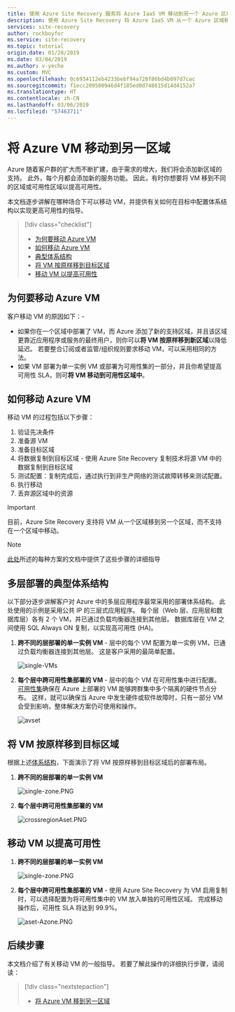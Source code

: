 ```yaml
---
title: 使用 Azure Site Recovery 服务将 Azure IaaS VM 移动到另一个 Azure 区域 | Azure
description: 使用 Azure Site Recovery 将 Azure IaaS VM 从一个 Azure 区域移动到另一个 Azure 区域。
services: site-recovery
author: rockboyfor
ms.service: site-recovery
ms.topic: tutorial
origin.date: 01/28/2019
ms.date: 03/04/2019
ms.author: v-yeche
ms.custom: MVC
ms.openlocfilehash: 0c6934112eb4233bebf94a728f86bd4b097d7cac
ms.sourcegitcommit: f1ecc209500946d4f185ed0d748615d14d4152a7
ms.translationtype: HT
ms.contentlocale: zh-CN
ms.lasthandoff: 03/06/2019
ms.locfileid: "57463711"
---
```

# <a name="move-azure-vms-to-another-region"></a>将 Azure VM 移动到另一区域

Azure 随着客户群的扩大而不断扩建，由于需求的增大，我们将会添加新区域的支持。 此外，每个月都会添加新的服务功能。 因此，有时你想要将 VM 移到不同的区域或可用性区域以提高可用性。

本文档逐步讲解在哪种场合下可以移动 VM，并提供有关如何在目标中配置体系结构以实现更高可用性的指导。 
> [!div class="checklist"]
> * [为何要移动 Azure VM](#why-would-you-move-azure-vms)
> * [如何移动 Azure VM](#how-to-move-azure-vms)
> * [典型体系结构](#typical-architectures-for-a-multi-tier-deployment)
> * [将 VM 按原样移到目标区域](#move-azure-vms-to-another-region)
> * [移动 VM 以提高可用性](#move-vms-to-increase-availability)

## <a name="why-would-you-move-azure-vms"></a>为何要移动 Azure VM

客户移动 VM 的原因如下：-

- 如果你在一个区域中部署了 VM，而 Azure 添加了新的支持区域，并且该区域更靠近应用程序或服务的最终用户，则你可以**将 VM 按原样移到新区域**以降低延迟。 若要整合订阅或者监管/组织规则要求移动 VM，可以采用相同的方法。 
- 如果 VM 部署为单一实例 VM 或部署为可用性集的一部分，并且你希望提高可用性 SLA，则可**将 VM 移动到可用性区域中**。 

## <a name="how-to-move-azure-vms"></a>如何移动 Azure VM
移动 VM 的过程包括以下步骤：

1. 验证先决条件 
2. 准备源 VM 
3. 准备目标区域 
4. 将数据复制到目标区域 - 使用 Azure Site Recovery 复制技术将源 VM 中的数据复制到目标区域
5. 测试配置：复制完成后，通过执行到非生产网络的测试故障转移来测试配置。
6. 执行移动 
7. 丢弃源区域中的资源 

> [!IMPORTANT]
> 目前，Azure Site Recovery 支持将 VM 从一个区域移到另一个区域，而不支持在一个区域中移动。 

> [!NOTE]
> [此处](#next-steps)所述的每种方案的文档中提供了这些步骤的详细指导

## <a name="typical-architectures-for-a-multi-tier-deployment"></a>多层部署的典型体系结构
以下部分逐步讲解客户对 Azure 中的多层应用程序最常采用的部署体系结构。 此处使用的示例是采用公共 IP 的三层式应用程序。 每个层（Web 层、应用层和数据库层）各有 2 个 VM，并已通过负载均衡器连接到其他层。 数据库层在 VM 之间使用 SQL Always ON 复制，以实现高可用性 (HA)。

1.  **跨不同的层部署的单一实例 VM** - 层中的每个 VM 配置为单一实例 VM，已通过负载均衡器连接到其他层。 这是客户采用的最简单配置。

    ![single-VMs](media/move-vm-overview/regular-deployment.PNG)

2. **每个层中跨可用性集部署的 VM** - 层中的每个 VM 在可用性集中进行配置。 [可用性集](/virtual-machines/windows/tutorial-availability-sets)确保在 Azure 上部署的 VM 能够跨群集中多个隔离的硬件节点分布。 这样，就可以确保当 Azure 中发生硬件或软件故障时，只有一部分 VM 会受到影响，整体解决方案仍可使用和操作。 

    ![avset](media/move-vm-overview/AVset.PNG)

<!--Not Available on **VMs in each tier deployed across Availability Set**-->
<!--Not Available on Available zone-->

## <a name="move-vms-as-is-to-a-target-region"></a>将 VM 按原样移到目标区域

根据上述[体系结构](#typical-architectures-for-a-multi-tier-deployment)，下面演示了将 VM 按原样移到目标区域后的部署布局。

1. **跨不同的层部署的单一实例 VM** 

    ![single-zone.PNG](media/move-vm-overview/single-zone.PNG)

2. **每个层中跨可用性集部署的 VM**

    ![crossregionAset.PNG](media/move-vm-overview/crossregionAset.PNG)

<!--Not Available on **VMs in each tier deployed across Availability Zone**-->

## <a name="move-vms-to-increase-availability"></a>移动 VM 以提高可用性

1. **跨不同的层部署的单一实例 VM** 

     ![single-zone.PNG](media/move-vm-overview/single-zone.PNG)

2. **每个层中跨可用性集部署的 VM** - 使用 Azure Site Recovery 为 VM 启用复制时，可以选择配置为将可用性集中的 VM 放入单独的可用性区域。 完成移动操作后，可用性 SLA 将达到 99.9%。

     ![aset-Azone.PNG](media/move-vm-overview/aset-Azone.PNG)

## <a name="next-steps"></a>后续步骤

本文档介绍了有关移动 VM 的一般指导。 若要了解此操作的详细执行步骤，请阅读：

> [!div class="nextstepaction"]
> * [将 Azure VM 移到另一区域](azure-to-azure-tutorial-migrate.md)

<!--Not Available on  * [Move Azure VMs into Availability Zones](move-azure-VMs-AVset-Azone.md)-->
<!--Update_Description: new articles on azure to azure move overview -->
<!--ms.date: 03/11/2019-->